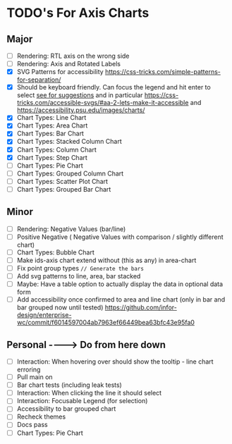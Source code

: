 # TODO's For Axis Charts

## Major

- [ ] Rendering: RTL axis on the wrong side
- [ ] Rendering: Axis and Rotated Labels
- [x] SVG Patterns for accessibility https://css-tricks.com/simple-patterns-for-separation/
- [x] Should be keyboard friendly. Can focus the legend and hit enter to select [see for suggestions](https://github.com/infor-design/enterprise/issues/6074) and in particular https://css-tricks.com/accessible-svgs/#aa-2-lets-make-it-accessible and https://accessibility.psu.edu/images/charts/
- [x] Chart Types: Line Chart
- [x] Chart Types: Area Chart
- [x] Chart Types: Bar Chart
- [x] Chart Types: Stacked Column Chart
- [x] Chart Types: Column Chart
- [x] Chart Types: Step Chart
- [ ] Chart Types: Pie Chart
- [ ] Chart Types: Grouped Column Chart
- [ ] Chart Types: Scatter Plot Chart
- [ ] Chart Types: Grouped Bar Chart

## Minor

- [ ] Rendering: Negative Values (bar/line)
- [ ] Positive Negative ( Negative Values with comparison / slightly different chart)
- [ ] Chart Types: Bubble Chart
- [ ] Make ids-axis chart extend without (this as any) in area-chart
- [ ] Fix point group types `// Generate the bars`
- [ ] Add svg patterns to line, area, bar stacked
- [ ] Maybe: Have a table option to actually display the data in optional data form
- [ ] Add accessibility once confirmed to area and line chart (only in bar and bar grouped now until tested) https://github.com/infor-design/enterprise-wc/commit/f6014597004ab7963ef66449bea63bfc43e95fa0

## Personal ----> Do from here down

- [ ] Interaction: When hovering over should show the tooltip - line chart erroring
- [ ] Pull main on
- [ ] Bar chart tests (including leak tests)
- [ ] Interaction: When clicking the line it should select
- [ ] Interaction: Focusable Legend (for selection)
- [ ] Accessibility to bar grouped chart
- [ ] Recheck themes
- [ ] Docs pass
- [ ] Chart Types: Pie Chart
